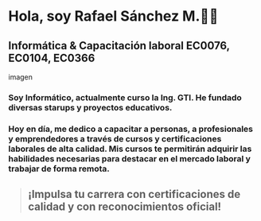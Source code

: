 # **Hola, soy Rafael Sánchez M.👍🏼**
## Informática & Capacitación laboral EC0076, EC0104, EC0366
imagen
### Soy Informático, actualmente curso la Ing. GTI. He fundado diversas starups y proyectos educativos.
### Hoy en día, me dedico a capacitar a personas, a profesionales y emprendedores a través de cursos y certificaciones laborales de alta calidad. Mis cursos te permitirán adquirir las habilidades necesarias para destacar en el mercado laboral y trabajar de forma remota.
> ## ¡Impulsa tu carrera con certificaciones de calidad y con reconocimientos oficial!
